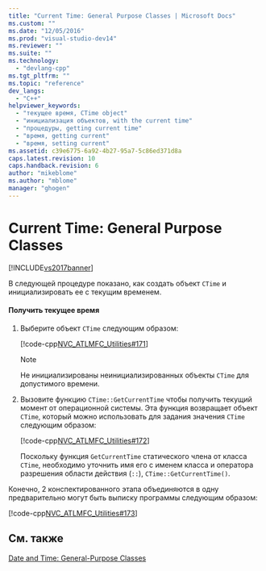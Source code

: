 ```yaml
---
title: "Current Time: General Purpose Classes | Microsoft Docs"
ms.custom: ""
ms.date: "12/05/2016"
ms.prod: "visual-studio-dev14"
ms.reviewer: ""
ms.suite: ""
ms.technology: 
  - "devlang-cpp"
ms.tgt_pltfrm: ""
ms.topic: "reference"
dev_langs: 
  - "C++"
helpviewer_keywords: 
  - "текущее время, CTime object"
  - "инициализация объектов, with the current time"
  - "процедуры, getting current time"
  - "время, getting current"
  - "время, setting current"
ms.assetid: c39e6775-6a92-4b27-95a7-5c86ed371d8a
caps.latest.revision: 10
caps.handback.revision: 6
author: "mikeblome"
ms.author: "mblome"
manager: "ghogen"
---
```

# Current Time: General Purpose Classes
[!INCLUDE[vs2017banner](../assembler/inline/includes/vs2017banner.md)]

В следующей процедуре показано, как создать объект `CTime` и инициализировать ее с текущим временем.  
  
#### Получить текущее время  
  
1.  Выберите объект `CTime` следующим образом:  
  
     [!code-cpp[NVC_ATLMFC_Utilities#171](../atl-mfc-shared/codesnippet/CPP/current-time-general-purpose-classes_1.cpp)]  
  
    > [!NOTE]
    >  Не инициализированы неинициализированных объекты `CTime` для допустимого времени.  
  
2.  Вызовите функцию `CTime::GetCurrentTime` чтобы получить текущий момент от операционной системы.  Эта функция возвращает объект `CTime`, который можно использовать для задания значения `CTime` следующим образом:  
  
     [!code-cpp[NVC_ATLMFC_Utilities#172](../atl-mfc-shared/codesnippet/CPP/current-time-general-purpose-classes_2.cpp)]  
  
     Поскольку функция `GetCurrentTime` статического члена от класса `CTime`, необходимо уточнить имя его с именем класса и оператора разрешения области действия \(`::`\), `CTime::GetCurrentTime()`.  
  
 Конечно, 2 конспектированного этапа объединяются в одну предварительно могут быть выписку программы следующим образом:  
  
 [!code-cpp[NVC_ATLMFC_Utilities#173](../atl-mfc-shared/codesnippet/CPP/current-time-general-purpose-classes_3.cpp)]  
  
## См. также  
 [Date and Time: General\-Purpose Classes](../atl-mfc-shared/date-and-time-general-purpose-classes.md)
